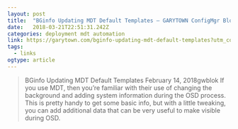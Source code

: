 ```yaml
---
layout: post 
title:  "BGinfo Updating MDT Default Templates – GARYTOWN ConfigMgr Blog" 
date:   2018-03-21T22:51:31.242Z 
categories: deployment mdt automation
link: https://garytown.com/bginfo-updating-mdt-default-templates?utm_content=buffer31b48&utm_medium=social&utm_source=twitter.com&utm_campaign=buffer 
tags:
  - links
ogtype: article 
---
```


> BGinfo Updating MDT Default Templates
February 14, 2018gwblok
If you use MDT, then you’re familiar with their use of changing the background and adding system information during the OSD process.  This is pretty handy to get some basic info, but with a little tweaking, you can add additional data that can be very useful to make visible during OSD.

